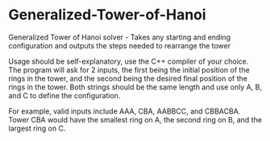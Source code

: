 # Generalized-Tower-of-Hanoi
Generalized Tower of Hanoi solver - Takes any starting and ending configuration and outputs the steps needed to rearrange the tower

Usage should be self-explanatory, use the C++ compiler of your choice.
The program will ask for 2 inputs, the first being the initial position of the rings in the tower, and the second being the desired final
position of the rings in the tower. Both strings should be the same length and use only A, B, and C to define the configuration.

For example, valid inputs include AAA, CBA, AABBCC, and CBBACBA. Tower CBA would have the smallest ring on A, the second ring on B, and the largest ring on C.
